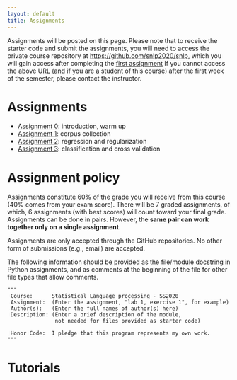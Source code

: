 ```yaml
---
layout: default
title: Assignments
---
```


Assignments will be posted on this page.
Please note that to receive the starter code
and submit the assignments,
you will need to access the private course repository
at <https://github.com/snlp2020/snlp>,
which you will gain access after completing
the [first assignment](https://snlp2020.github.io/a0/)
If you cannot access the above URL (and if you are a student of this course)
after the first week of the semester,
please contact the instructor.

# Assignments

- [Assignment 0](https://snlp2020.github.io/a0/): introduction, warm up
- [Assignment 1](https://snlp2020.github.io/a1/): corpus collection
- [Assignment 2](https://snlp2020.github.io/a2/): regression and regularization
- [Assignment 3](https://snlp2020.github.io/a3/): classification and cross validation

# Assignment policy

Assignments constitute 60% of the grade you will receive from this
course (40% comes from your exam score).
There will be 7 graded assignments, of which,
6 assignments (with best scores) will count toward your final grade.
Assignments can be done in pairs.
However, the **same pair can work together only on a single assignment**.


Assignments are only accepted through the GitHub repositories.
No other form of submissions (e.g., email) are accepted.

The following information should be provided as the file/module
[docstring](https://www.python.org/dev/peps/pep-0257/)
in Python assignments, and as comments at the beginning of the file
for other file types that allow comments.

~~~{.python}
"""
 Course:      Statistical Language processing - SS2020
 Assignment:  (Enter the assignment, "lab 1, exercise 1", for example)
 Author(s):   (Enter the full names of author(s) here)
 Description: (Enter a brief description of the module,
               not needed for files provided as starter code)
 
 Honor Code:  I pledge that this program represents my own work.
"""
~~~

# Tutorials
